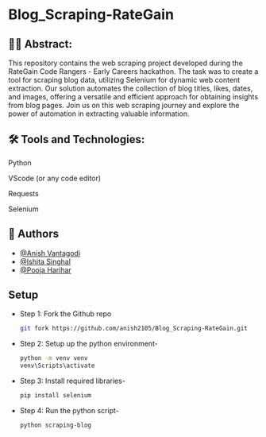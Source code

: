 # Blog_Scraping-RateGain

## 👩‍💻 Abstract:
This repository contains the web scraping project developed during the RateGain Code Rangers - Early Careers hackathon. The task was to create a tool for scraping blog data, utilizing Selenium for dynamic web content extraction. Our solution automates the collection of blog titles, likes, dates, and images, offering a versatile and efficient approach for obtaining insights from blog pages. Join us on this web scraping journey and explore the power of automation in extracting valuable information.

## 🛠 Tools and Technologies:
Python 

VScode (or any code editor)

Requests

Selenium


## 🚀 Authors

- [@Anish Vantagodi](https://www.github.com/anish2105)
- [@Ishita Singhal](https://www.github.com/ishita-singhal)
- [@Pooja Harihar](https://www.github.com/poojaharihar03)

## Setup
- Step 1: Fork the Github repo
  ```bash
  git fork https://github.com/anish2105/Blog_Scraping-RateGain.git
  ```
- Step 2: Setup up the python environment- 
  ```bash
  python -m venv venv
  venv\Scripts\activate
  ```
- Step 3: Install required libraries-
  ```bash
  pip install selenium
  ```

- Step 4: Run the python script-
  ```bash
  python scraping-blog
  ```
